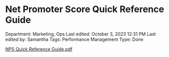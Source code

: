 # Net Promoter Score Quick Reference Guide

Department: Marketing, Ops
Last edited: October 3, 2023 12:31 PM
Last edited by: Samantha
Tags: Performance Management
Type: Done

[NPS Quick Reference Guide.pdf](Net%20Promoter%20Score%20Quick%20Reference%20Guide%20f240adc1b36c453f9860dc47f90db41f/NPS_Quick_Reference_Guide.pdf)